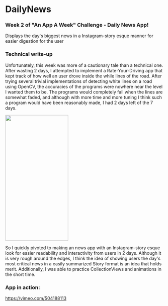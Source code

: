 # DailyNews
### Week 2 of "An App A Week" Challenge - Daily News App!

Displays the day's biggest news in a Instagram-story esque manner for easier digestion for the user

### Technical write-up 

Unfortunately, this week was more of a cautionary tale than a technical one. After wasting 2 days, I attempted to implement a Rate-Your-Driving app that kept track of how well an user drove inside the while lines of the road. After trying several trivial implementations of detecting white lines on a road using OpenCV, the accuracies of the programs were nowhere near the level I wanted them to be. The programs would completely fail when the lines are somewhat faded, and although with more time and more tuning I think such a program would have been reasonably made, I had 2 days left of the 7 days. 

<img src="https://github.com/JohnBaer3/DailyNews/blob/main/IMG_6958.PNG" width="200" height="400">


So I quickly pivoted to making an news app with an Instagram-story esque look for easier readability and interactivity from users in 2 days. Although it is very rough around the edges, I think the idea of showing users the day's most critical news in a easily summarized Story format is an idea that holds merit. Additionally, I was able to practice CollectionViews and animations in the short time. 

### App in action:
https://vimeo.com/504188113
